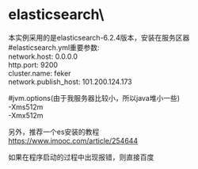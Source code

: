 # elasticsearch\
本实例采用的是elasticsearch-6.2.4版本，安装在服务区器\
#elasticsearch.yml重要参数:\
network.host: 0.0.0.0\
http.port: 9200\
cluster.name: feker\
network.publish_host: 101.200.124.173

#jvm.options(由于我服务器比较小，所以java堆小一些)\
-Xms512m\
-Xmx512m

另外，推荐一个es安装的教程\
https://www.imooc.com/article/254644

如果在程序启动的过程中出现报错，则直接百度